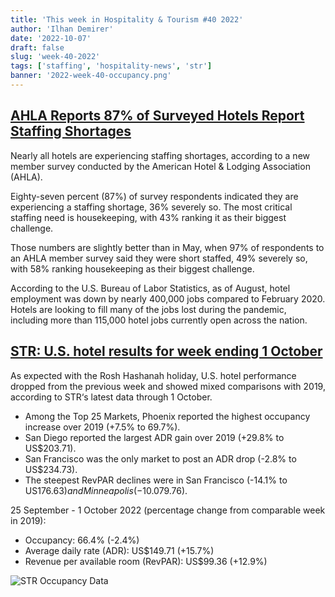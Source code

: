 ```yaml
---
title: 'This week in Hospitality & Tourism #40 2022'
author: 'Ilhan Demirer'
date: '2022-10-07'
draft: false
slug: 'week-40-2022'
tags: ['staffing', 'hospitality-news', 'str']
banner: '2022-week-40-occupancy.png'
---
```


## [AHLA Reports 87% of Surveyed Hotels Report Staffing Shortages](https://www.hotelnewsresource.com/article122896.html)

Nearly all hotels are experiencing staffing shortages, according to a new member survey conducted by the American Hotel & Lodging Association (AHLA).

Eighty-seven percent (87%) of survey respondents indicated they are experiencing a staffing shortage, 36% severely so. The most critical staffing need is housekeeping, with 43% ranking it as their biggest challenge.

Those numbers are slightly better than in May, when 97% of respondents to an AHLA member survey said they were short staffed, 49% severely so, with 58% ranking housekeeping as their biggest challenge.

According to the U.S. Bureau of Labor Statistics, as of August, hotel employment was down by nearly 400,000 jobs compared to February 2020. Hotels are looking to fill many of the jobs lost during the pandemic, including more than 115,000 hotel jobs currently open across the nation.

## [STR: U.S. hotel results for week ending 1 October](https://str.com/press-release/str-us-hotel-results-week-ending-1-october)

As expected with the Rosh Hashanah holiday, U.S. hotel performance dropped from the previous week and showed mixed comparisons with 2019, according to STR‘s latest data through 1 October.

- Among the Top 25 Markets, Phoenix reported the highest occupancy increase over 2019 (+7.5% to 69.7%).
- San Diego reported the largest ADR gain over 2019 (+29.8% to US$203.71).
- San Francisco was the only market to post an ADR drop (-2.8% to US$234.73).
- The steepest RevPAR declines were in San Francisco (-14.1% to US$176.63) and Minneapolis (-10.0% to US$79.76).

25 September - 1 October 2022 (percentage change from comparable week in 2019):

- Occupancy: 66.4% (-2.4%)
- Average daily rate (ADR): US$149.71 (+15.7%)
- Revenue per available room (RevPAR): US$99.36 (+12.9%)

![STR Occupancy Data](/images/blogimages/2022-week-40-occupancy.png)
